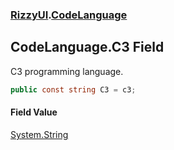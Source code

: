 ### [RizzyUI](RizzyUI 'RizzyUI').[CodeLanguage](RizzyUI.CodeLanguage 'RizzyUI.CodeLanguage')

## CodeLanguage.C3 Field

C3 programming language.

```csharp
public const string C3 = c3;
```

#### Field Value
[System.String](https://docs.microsoft.com/en-us/dotnet/api/System.String 'System.String')